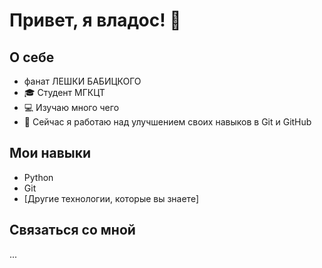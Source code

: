 # Привет, я владос! 👋

## О себе
- фанат ЛЕШКИ БАБИЦКОГО
- 🎓 Студент МГКЦТ
- 💻 Изучаю много чего
- 🌱 Сейчас я работаю над улучшением своих навыков в Git и GitHub

## Мои навыки
- Python
- Git
- [Другие технологии, которые вы знаете]


## Связаться со мной
...
